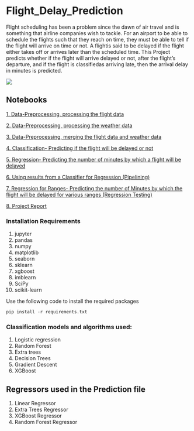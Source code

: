 # Flight_Delay_Prediction
Flight scheduling has been a problem since the dawn of air travel  and  is  something  that  airline  companies  wish  to  tackle.  For  an airport to be able to schedule the flights such that they reach on time, they must be able to tell if the flight will arrive on time or not. A flightis  said  to  be  delayed  if  the  flight  either  takes  off  or  arrives  later  than the scheduled time. This Project predicts whether if the flight will arrive delayed or not, after the flight’s departure, and if the flight is classifiedas arriving late, then the arrival delay in minutes is predicted.

![](https://ak.picdn.net/shutterstock/videos/15926953/thumb/1.jpg)


## Notebooks 

[1. Data-Preprocessing, processing the flight data](https://github.com/GV-9wj/Flight_Delay_Prediction/blob/master/Datapreprocessing1_Flight_Data.ipynb)

[2. Data-Preprocessing, processing the weather data](https://github.com/GV-9wj/Flight_Delay_Prediction/blob/master/Datapreprocessing2_Weather_Data.ipynb)

[3. Data-Preprocessing, merging the flight data and weather data](https://github.com/GV-9wj/Flight_Delay_Prediction/blob/master/Datapreprocessing3_Merging_Data.ipynb)

[4. Classification- Predicting if the flight will be delayed or not](https://github.com/GV-9wj/Flight_Delay_Prediction/blob/master/Classification_Delayed_or_Not.ipynb)

[5. Regression- Predicting the number of minutes by which a flight will be delayed](https://github.com/GV-9wj/Flight_Delay_Prediction/blob/master/Prediction_in_Minutes.ipynb)

[6. Using results from a Classifier for Regression (Pipelining)](https://github.com/GV-9wj/Flight_Delay_Prediction/blob/master/Classification_And_Regression_Using_XGBOOST.ipynb)

[7. Regression for Ranges- Predicting the number of Minutes by which the flight will be delayed for various ranges (Regression Testing)](https://github.com/GV-9wj/Flight_Delay_Prediction/blob/master/Regression_For_Ranges.ipynb)

[8. Project Report](https://github.com/GV-9wj/Flight_Delay_Prediction/blob/master/FLIGHT_DELAY_PREDICTION_REPORT.pdf)

### Installation Requirements
1. jupyter
2. pandas
3. numpy
4. matplotlib
5. seaborn
6. sklearn
7. xgboost
8. imblearn
9. SciPy
10. scikit-learn

Use the following code to install the required packages
```python 
pip install -r requirements.txt
```

### Classification models and algorithms used:
1. Logistic regression 
2. Random Forest
3. Extra trees
4. Decision Trees
5. Gradient Descent 
5. XGBoost

## Regressors used in the Prediction file
1. Linear Regressor
2. Extra Trees Regressor
3. XGBoost Regressor
4. Random Forest Regressor

